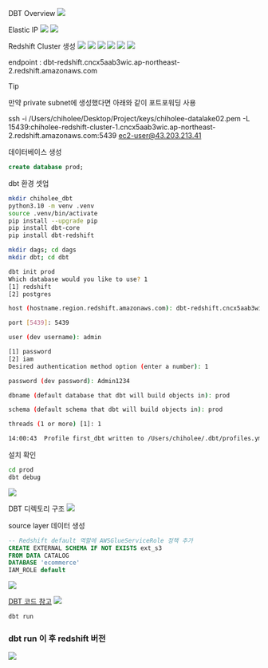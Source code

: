 DBT Overview
![](./img/2024-07-01-09-24-10.png)

Elastic IP
![](./img/2024-06-30-22-19-24.png)
![](./img/2024-06-30-22-19-52.png)

Redshift Cluster 생성
![](./img/2024-06-30-22-20-22.png)
![](./img/2024-06-30-22-20-38.png)
![](./img/2024-06-30-22-20-50.png)
![](./img/2024-06-30-22-21-25.png)
![](./img/2024-06-30-22-29-12.png)
![](./img/2024-06-30-22-29-31.png)

endpoint : dbt-redshift.cncx5aab3wic.ap-northeast-2.redshift.amazonaws.com

> [!TIP]
> 만약 private subnet에 생성했다면 아래와 같이 포트포워딩 사용
> 
> ssh -i /Users/chiholee/Desktop/Project/keys/chiholee-datalake02.pem -L 15439:chiholee-redshift-cluster-1.cncx5aab3wic.ap-northeast-2.redshift.amazonaws.com:5439 ec2-user@43.203.213.41


데이터베이스 생성
```sql
create database prod;
```


dbt 환경 셋업
```bash
mkdir chiholee_dbt
python3.10 -m venv .venv
source .venv/bin/activate
pip install --upgrade pip
pip install dbt-core
pip install dbt-redshift
```

```bash
mkdir dags; cd dags
mkdir dbt; cd dbt

dbt init prod
Which database would you like to use? 1
[1] redshift
[2] postgres

host (hostname.region.redshift.amazonaws.com): dbt-redshift.cncx5aab3wic.ap-northeast-2.redshift.amazonaws.com

port [5439]: 5439

user (dev username): admin

[1] password
[2] iam
Desired authentication method option (enter a number): 1

password (dev password): Admin1234

dbname (default database that dbt will build objects in): prod

schema (default schema that dbt will build objects in): prod

threads (1 or more) [1]: 1

14:00:43  Profile first_dbt written to /Users/chiholee/.dbt/profiles.yml using target's profile_template.yml and your supplied values. Run 'dbt debug' to validate the connection.
```

설치 확인
```bash
cd prod
dbt debug
```
![](./img/2024-06-30-23-04-51.png)


DBT 디렉토리 구조
![](2024-07-08-09-42-11.png)

source layer 데이터 생성
```sql
-- Redshift default 역할에 AWSGlueServiceRole 정책 추가
CREATE EXTERNAL SCHEMA IF NOT EXISTS ext_s3
FROM DATA CATALOG
DATABASE 'ecommerce'
IAM_ROLE default
```
![](2024-07-08-09-43-10.png)

[DBT 코드 참고](https://github.com/color275/dbt)
![](2024-07-08-09-45-58.png)


```bash
dbt run
```

### dbt run 이 후 redshift 버전
![](2024-07-08-09-47-11.png)